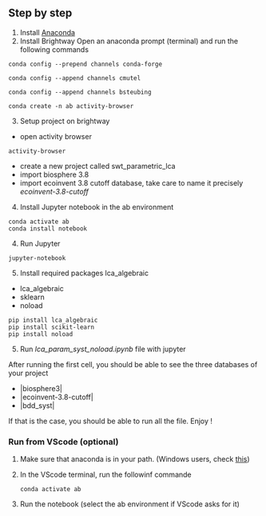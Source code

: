 ## Step by step

1. Install [Anaconda]([https://www.anaconda.com/products/individual](https://www.anaconda.com/products/individual))
2. Install Brightway
Open an anaconda prompt (terminal) and run the following commands
```
conda config --prepend channels conda-forge

conda config --append channels cmutel

conda config --append channels bsteubing

conda create -n ab activity-browser 
```

3. Setup project on brightway 
* open activity browser
```
activity-browser
```
* create a new project called swt_parametric_lca
* import biosphere 3.8
* import ecoinvent 3.8 cutoff database, take care to name it precisely *ecoinvent-3.8-cutoff*

4. Install Jupyter notebook in the ab environment

```
conda activate ab
conda install notebook
```

4. Run Jupyter
```
jupyter-notebook
```

5. Install required packages lca_algebraic 
* lca_algebraic
* sklearn
* noload
```
pip install lca_algebraic
pip install scikit-learn
pip install noload
```


5. Run *lca_param_syst_noload.ipynb* file with jupyter

After running the first cell, you should be able to see the three databases of your project

* |biosphere3|
* |ecoinvent-3.8-cutoff|
* |bdd_syst|

If that is the case, you should be able to run all the file. Enjoy !

### Run from VScode (optional)

1. Make sure that anaconda is in your path. (Windows users, check [this](https://stackoverflow.com/questions/44515769/conda-is-not-recognized-as-internal-or-external-command))

2. In the VScode terminal, run the followinf commande

   ```
   conda activate ab
   ```

3. Run the notebook (select the ab environment if VScode asks for it)

